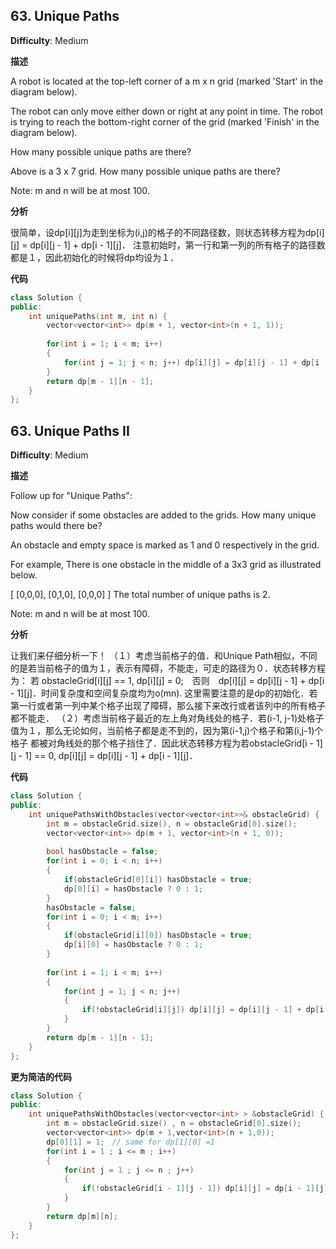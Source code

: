 ## 63. Unique Paths

**Difficulty**: Medium

**描述**

A robot is located at the top-left corner of a m x n grid (marked 'Start' in the diagram below).

The robot can only move either down or right at any point in time. The robot is trying to reach the bottom-right corner of the grid (marked 'Finish' in the diagram below).

How many possible unique paths are there?


Above is a 3 x 7 grid. How many possible unique paths are there?

Note: m and n will be at most 100.



**分析**

很简单，设dp[i][j]为走到坐标为(i,j)的格子的不同路径数，则状态转移方程为dp[i][j] = dp[i][j - 1] + dp[i - 1][j]．
注意初始时，第一行和第一列的所有格子的路径数都是１，因此初始化的时候将dp均设为１．

**代码**
```C++
class Solution {
public:
    int uniquePaths(int m, int n) {
        vector<vector<int>> dp(m + 1, vector<int>(n + 1, 1));
        
        for(int i = 1; i < m; i++)
        {
            for(int j = 1; j < n; j++) dp[i][j] = dp[i][j - 1] + dp[i - 1][j];
        }
        return dp[m - 1][n - 1];
    }
};
```

## 63. Unique Paths II

**Difficulty**: Medium

**描述**

Follow up for "Unique Paths":

Now consider if some obstacles are added to the grids. How many unique paths would there be?

An obstacle and empty space is marked as 1 and 0 respectively in the grid.

For example,
There is one obstacle in the middle of a 3x3 grid as illustrated below.

[
  [0,0,0],
  [0,1,0],
  [0,0,0]
]
The total number of unique paths is 2.

Note: m and n will be at most 100.

**分析**

让我们来仔细分析一下！
（１）考虑当前格子的值．和Unique Path相似，不同的是若当前格子的值为１，表示有障碍，不能走，可走的路径为０．状态转移方程为：
若 obstacleGrid[i][j] == 1, dp[i][j] = 0;　否则　dp[i][j] = dp[i][j - 1] + dp[i - 1][j]．时间复杂度和空间复杂度均为o(mn).
这里需要注意的是dp的初始化．若第一行或者第一列中某个格子出现了障碍，那么接下来改行或者该列中的所有格子都不能走．
（２）考虑当前格子最近的左上角对角线处的格子．若(i-1, j-1)处格子值为１，那么无论如何，当前格子都是走不到的，因为第(i-1,j)个格子和第(i,j-1)个格子
都被对角线处的那个格子挡住了．因此状态转移方程为若obstacleGrid[i - 1][j - 1] == 0, dp[i][j] = dp[i][j - 1] + dp[i - 1][j]．

**代码**
```C++
class Solution {
public:
    int uniquePathsWithObstacles(vector<vector<int>>& obstacleGrid) {
        int m = obstacleGrid.size(), n = obstacleGrid[0].size();
        vector<vector<int>> dp(m + 1, vector<int>(n + 1, 0));
        
        bool hasObstacle = false;
        for(int i = 0; i < n; i++) 
        {
            if(obstacleGrid[0][i]) hasObstacle = true;
            dp[0][i] = hasObstacle ? 0 : 1;
        }
        hasObstacle = false;
        for(int i = 0; i < m; i++) 
        {
            if(obstacleGrid[i][0]) hasObstacle = true;
            dp[i][0] = hasObstacle ? 0 : 1;
        }
        
        for(int i = 1; i < m; i++)
        {
            for(int j = 1; j < n; j++)
            {
                if(!obstacleGrid[i][j]) dp[i][j] = dp[i][j - 1] + dp[i - 1][j];
            }
        }
        return dp[m - 1][n - 1];
    }
};
```

**更为简洁的代码**
```C++
class Solution {
public:
    int uniquePathsWithObstacles(vector<vector<int> > &obstacleGrid) {
        int m = obstacleGrid.size() , n = obstacleGrid[0].size();
        vector<vector<int>> dp(m + 1,vector<int>(n + 1,0));
        dp[0][1] = 1;　// same for dp[1][0] =1
        for(int i = 1 ; i <= m ; i++)
        {
            for(int j = 1 ; j <= n ; j++)
            {
                if(!obstacleGrid[i - 1][j - 1]) dp[i][j] = dp[i - 1][j] + dp[i][j - 1];
            }
        }
        return dp[m][n];
    }
};
```